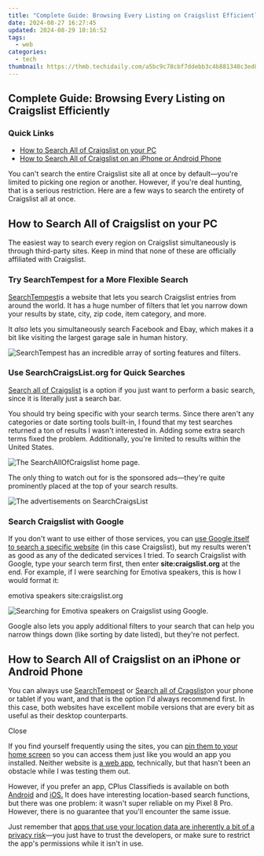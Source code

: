 ```yaml
---
title: "Complete Guide: Browsing Every Listing on Craigslist Efficiently"
date: 2024-08-27 16:27:45
updated: 2024-08-29 10:16:52
tags:
  - web
categories:
  - tech
thumbnail: https://thmb.techidaily.com/a5bc9c78cbf7ddebb3c4b881340c3ed8f01e0b70f6fee4b10bf3f28b3b2740fa.jpg
---
```


## Complete Guide: Browsing Every Listing on Craigslist Efficiently

### Quick Links

* [How to Search All of Craigslist on your PC](https://screen-recording.techidaily.com/updated-unlock-your-old-game-library-with-these-premier-pc-gba-emulators/)
* [How to Search All of Craigslist on an iPhone or Android Phone](https://data-safeguard.techidaily.com/discover-the-best-iphone-data-recovery-solutions-fully-supported-on-ios-17-devices/)

 You can't search the entire Craigslist site all at once by default—you're limited to picking one region or another. However, if you're deal hunting, that is a serious restriction. Here are a few ways to search the entirety of Craigslist all at once. 

##  How to Search All of Craigslist on your PC

 The easiest way to search every region on Craigslist simultaneously is through third-party sites. Keep in mind that none of these are officially affiliated with Craigslist. 

###  Try SearchTempest for a More Flexible Search

[SearchTempest](https://www.searchtempest.com/)is a website that lets you search Craigslist entries from around the world. It has a huge number of filters that let you narrow down your results by state, city, zip code, item category, and more. 

 It _also_ lets you simultaneously search Facebook and Ebay, which makes it a bit like visiting the largest garage sale in human history. 

![SearchTempest has an incredible array of sorting features and filters.](https://static1.howtogeekimages.com/wordpress/wp-content/uploads/2024/07/searchtempestgalore.png) 

###  Use SearchCraigsList.org for Quick Searches

[Search all of Craigslist](https://www.searchcraigslist.org/) is a option if you just want to perform a basic search, since it is literally just a search bar. 

 You should try being specific with your search terms. Since there aren't any categories or date sorting tools built-in, I found that my test searches returned a ton of results I wasn't interested in. Adding some extra search terms fixed the problem. Additionally, you're limited to results within the United States. 

![The SearchAllOfCraigslist home page.](https://static1.howtogeekimages.com/wordpress/wp-content/uploads/2024/07/1-5.png) 

 The only thing to watch out for is the sponsored ads—they're quite prominently placed at the top of your search results. 

![The advertisements on SearchCraigsList](https://static1.howtogeekimages.com/wordpress/wp-content/uploads/2024/07/ads.png) 

###  Search Craigslist with Google

 If you don't want to use either of those services, you can [use Google itself to search a specific website](https://extra-guidance.techidaily.com/new-m1-magic-cutting-edge-video-edits-for-ultra-smooth-results/) (in this case Craigslist), but my results weren't as good as any of the dedicated services I tried. To search Craigslist with Google, type your search term first, then enter **site:craigslist.org** at the end. For example, if I were searching for Emotiva speakers, this is how I would format it:

emotiva speakers site:craigslist.org 

![Searching for Emotiva speakers on Craigslist using Google.](https://static1.howtogeekimages.com/wordpress/wp-content/uploads/2024/07/emotiva-speaker-search-2.png) 

 Google also lets you apply additional filters to your search that can help you narrow things down (like sorting by date listed), but they're not perfect. 

##  How to Search All of Craigslist on an iPhone or Android Phone

 You can always use [SearchTempest](https://www.searchtempest.com/) or [Search all of Cragslist](https://www.searchcraigslist.org/)on your phone or tablet if you want, and that is the option I'd always recommend first. In this case, both websites have excellent mobile versions that are every bit as useful as their desktop counterparts. 

Close 

 If you find yourself frequently using the sites, you can [pin them to your home screen](https://android-pokemon-go.techidaily.com/unova-stone-pokemon-go-evolution-list-and-how-catch-them-for-nokia-c12-drfone-by-drfone-virtual-android/) so you can access them just like you would an app you installed. Neither website is [a web app](https://facebook-video-share.techidaily.com/updated-in-2024-building-mental-armor-against-online-critics/), technically, but that hasn't been an obstacle while I was testing them out. 

 However, if you prefer an app, CPlus Classifieds is available on both [Android](https://www.anrdoezrs.net/links/3607085/type/dlg/sid/UUhtgUeUpU2004091/https://play.google.com/store/apps/details?id=com.yanflex.craigslist) and [iOS.](https://apps.apple.com/us/app/cplus-classifieds/id955286870) It does have interesting location-based search functions, but there was one problem: it wasn't super reliable on my Pixel 8 Pro. However, there is no guarantee that you'll encounter the same issue. 

 Just remember that [apps that use your location data are inherently a bit of a privacy risk](https://fox-links.techidaily.com/2024-approved-action-spectacular-the-full-t5-camera-review/)—you just have to trust the developers, or make sure to restrict the app's permissions while it isn't in use.

<ins class="adsbygoogle"
     style="display:block"
     data-ad-format="autorelaxed"
     data-ad-client="ca-pub-7571918770474297"
     data-ad-slot="1223367746"></ins>



<ins class="adsbygoogle"
     style="display:block"
     data-ad-client="ca-pub-7571918770474297"
     data-ad-slot="8358498916"
     data-ad-format="auto"
     data-full-width-responsive="true"></ins>
